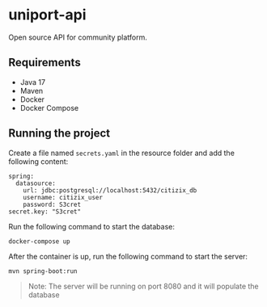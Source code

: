 # uniport-api

Open source API for community platform.

## Requirements

- Java 17
- Maven
- Docker
- Docker Compose

## Running the project

Create a file named `secrets.yaml` in the resource folder and add the following content:

```shell
spring:
  datasource:
    url: jdbc:postgresql://localhost:5432/citizix_db
    username: citizix_user
    password: S3cret
secret.key: "S3cret"
```

Run the following command to start the database:

```shell
docker-compose up
```

After the container is up, run the following command to start the server:

```shell
mvn spring-boot:run
```

> Note: The server will be running on port 8080 and it will populate the database
